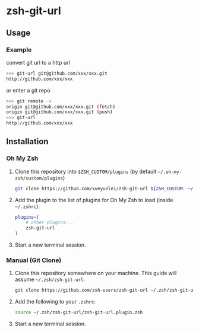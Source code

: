 # zsh-git-url

## Usage

### Example

convert git url to a http url

```sh
>>> git-url git@github.com/xxx/xxx.git
http://github.com/xxx/xxx
```

or enter a git repo

```sh
>>> git remote -v
origin git@github.com/xxx/xxx.git (fetch)
origin git@github.com/xxx/xxx.git (push)
>>> git-url
http://github.com/xxx/xxx
```

## Installation

### Oh My Zsh

1. Clone this repository into `$ZSH_CUSTOM/plugins` (by default `~/.oh-my-zsh/custom/plugins`)

    ```sh
    git clone https://github.com/xueyuelei/zsh-git-url ${ZSH_CUSTOM:-~/.oh-my-zsh/custom}/plugins/zsh-git-url
    ```

2. Add the plugin to the list of plugins for Oh My Zsh to load (inside `~/.zshrc`):

    ```sh
    plugins=( 
        # other plugins...
        zsh-git-url
    )
    ```

3. Start a new terminal session.

### Manual (Git Clone)

1. Clone this repository somewhere on your machine. This guide will assume `~/.zsh/zsh-git-url`.

    ```sh
    git clone https://github.com/zsh-users/zsh-git-url ~/.zsh/zsh-git-url
    ```

2. Add the following to your `.zshrc`:

    ```sh
    source ~/.zsh/zsh-git-url/zsh-git-url.plugin.zsh
    ```

3. Start a new terminal session.
